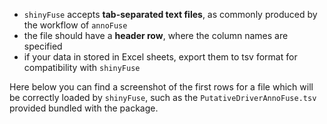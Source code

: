 - `shinyFuse` accepts **tab-separated text files**, as commonly produced by the workflow of `annoFuse`
- the file should have a **header row**, where the column names are specified
- if your data in stored in Excel sheets, export them to tsv format for compatibility with `shinyFuse`

Here below you can find a screenshot of the first rows for a file which will be correctly loaded by `shinyFuse`, such as the `PutativeDriverAnnoFuse.tsv` provided bundled with the package.
